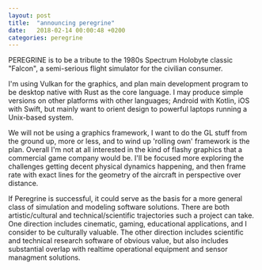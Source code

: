 ```yaml
---
layout: post
title:  "announcing peregrine"
date:   2018-02-14 00:00:48 +0200
categories: peregrine
---
```


PEREGRINE is to be a tribute to the 1980s Spectrum Holobyte classic "Falcon", a semi-serious flight simulator for the civilian consumer.  

I'm using Vulkan for the graphics, and plan main development program to be desktop native with Rust as the core language.  I may produce simple versions on other platforms with other languages; Android with Kotlin, iOS with Swift, but mainly want to orient design to powerful laptops running a Unix-based system.

We will not be using a graphics framework, I want to do the GL stuff from the ground up, more or less, and to wind up 'rolling own' framework is the plan. Overall I'm not at all interested in the kind of flashy graphics that a commercial game company would be.  I'll be focused more exploring the challenges getting decent physical dynamics happening, and then frame rate with exact lines for the geometry of the aircraft in perspective over distance.  

If Peregrine is successful, it could serve as the basis for a more general class of simulation and modeling software solutions.  There are both artistic/cultural and technical/scientific trajectories such a project can take.  One direction includes cinematic, gaming, educational applications, and I consider to be culturally valuable.  The other direction includes scientific and technical research software of obvious value, but also includes substantial overlap with realtime operational equipment and sensor managment solutions.  
